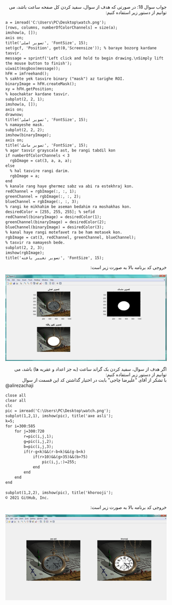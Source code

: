 <div dir="rtl">
جواب سوال 18:
  در صورتی که هدف از سوال، سفید کردن کل صفحه ساعت باشد، می توانیم از دستور زیر استفاده کنیم:
</div>

```
a = imread('C:\Users\PC\Desktop\watch.png');
[rows, columns, numberOfColorChannels] = size(a);
imshow(a, []);
axis on;
title('تصویر اصلی', 'FontSize', 15);
set(gcf, 'Position', get(0,'Screensize')); % baraye bozorg kardane tasvir.
message = sprintf('Left click and hold to begin drawing.\nSimply lift the mouse button to finish');
uiwait(msgbox(message));
hFH = imfreehand();
% sakhte yek tasvire binary ("mask") az tarighe ROI.
binaryImage = hFH.createMask();
xy = hFH.getPosition;
% koochaktar kardane tasvir.
subplot(2, 2, 1);
imshow(a, []);
axis on;
drawnow;
title('تصویر اصلی', 'FontSize', 15);
% namayeshe mask.
subplot(2, 2, 2);
imshow(binaryImage);
axis on;
title('تصویر ماسک', 'FontSize', 15);
% agar tasvir grayscale ast, be rangi tabdil kon
if numberOfColorChannels < 3
  rgbImage = cat(3, a, a, a);
else
  % hal tasvire rangi darim.
  rgbImage = a;
end
% kanale rang haye ghermez sabz va abi ra estekhraj kon.
redChannel = rgbImage(:, :, 1);
greenChannel = rgbImage(:, :, 2);
blueChannel = rgbImage(:, :, 3);
% rangi ke mikhahim be aseman bedahim ra moshakhas kon.
desiredColor = [255, 255, 255]; % sefid
redChannel(binaryImage) = desiredColor(1);
greenChannel(binaryImage) = desiredColor(2);
blueChannel(binaryImage) = desiredColor(3);
% kanal haye rangi motefavet ra be ham motasek kon.
rgbImage = cat(3, redChannel, greenChannel, blueChannel);
% tasvir ra namayesh bede.
subplot(2, 2, 3);
imshow(rgbImage);
title('تصویر تغییر یافته', 'FontSize', 15);
```

<div dir="rtl">
خروجی کد برنامه بالا به صورت زیر است:
</div>

![khorooji](02567.jpg)

<div dir="rtl">
 اگر هدف از سوال، سفید کردن بک گراند ساعت (به جز اعداد و عقربه ها) باشد، می توانیم از دستور زیر استفاده کنیم:
</div>

<div dir="rtl">
با تشکر از آقای "علیرضا چاجی" بابت در اختیار گذاشتن کد این قسمت از سوال
</div>
@alirezachaji

```
close all
clear all
clc
pic = imread('C:\Users\PC\Desktop\watch.png');
subplot(1,2,1), imshow(pic), title('axe asli');
k=5;
for i=300:585
    for j=300:720
        r=pic(i,j,1);
        g=pic(i,j,2);
        b=pic(i,j,3);
        if(r-g<k)&&(r-b<k)&&(g-b<k)
            if(r>10)&&(g>35)&&(b>75)
                pic(i,j,:)=255;
            end
        end
    end
end    

subplot(1,2,2), imshow(pic), title('khorooji');
© 2021 GitHub, Inc.
```

<div dir="rtl">
خروجی کد برنامه بالا به صورت زیر است:
</div>

![khorooji](02586.jpg)
